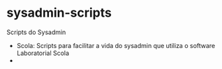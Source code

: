 # sysadmin-scripts
Scripts do Sysadmin

- Scola: Scripts para facilitar a vida do sysadmin que utiliza o software Laboratorial Scola
- 

